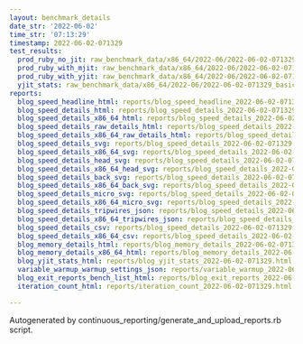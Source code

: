 ```yaml
---
layout: benchmark_details
date_str: '2022-06-02'
time_str: '07:13:29'
timestamp: 2022-06-02-071329
test_results:
  prod_ruby_no_jit: raw_benchmark_data/x86_64/2022-06/2022-06-02-071329_basic_benchmark_prod_ruby_no_jit.json
  prod_ruby_with_mjit: raw_benchmark_data/x86_64/2022-06/2022-06-02-071329_basic_benchmark_prod_ruby_with_mjit.json
  prod_ruby_with_yjit: raw_benchmark_data/x86_64/2022-06/2022-06-02-071329_basic_benchmark_prod_ruby_with_yjit.json
  yjit_stats: raw_benchmark_data/x86_64/2022-06/2022-06-02-071329_basic_benchmark_yjit_stats.json
reports:
  blog_speed_headline_html: reports/blog_speed_headline_2022-06-02-071329.html
  blog_speed_details_html: reports/blog_speed_details_2022-06-02-071329.html
  blog_speed_details_x86_64_html: reports/blog_speed_details_2022-06-02-071329.x86_64.html
  blog_speed_details_raw_details_html: reports/blog_speed_details_2022-06-02-071329.raw_details.html
  blog_speed_details_x86_64_raw_details_html: reports/blog_speed_details_2022-06-02-071329.x86_64.raw_details.html
  blog_speed_details_svg: reports/blog_speed_details_2022-06-02-071329.svg
  blog_speed_details_x86_64_svg: reports/blog_speed_details_2022-06-02-071329.x86_64.svg
  blog_speed_details_head_svg: reports/blog_speed_details_2022-06-02-071329.head.svg
  blog_speed_details_x86_64_head_svg: reports/blog_speed_details_2022-06-02-071329.x86_64.head.svg
  blog_speed_details_back_svg: reports/blog_speed_details_2022-06-02-071329.back.svg
  blog_speed_details_x86_64_back_svg: reports/blog_speed_details_2022-06-02-071329.x86_64.back.svg
  blog_speed_details_micro_svg: reports/blog_speed_details_2022-06-02-071329.micro.svg
  blog_speed_details_x86_64_micro_svg: reports/blog_speed_details_2022-06-02-071329.x86_64.micro.svg
  blog_speed_details_tripwires_json: reports/blog_speed_details_2022-06-02-071329.tripwires.json
  blog_speed_details_x86_64_tripwires_json: reports/blog_speed_details_2022-06-02-071329.x86_64.tripwires.json
  blog_speed_details_csv: reports/blog_speed_details_2022-06-02-071329.csv
  blog_speed_details_x86_64_csv: reports/blog_speed_details_2022-06-02-071329.x86_64.csv
  blog_memory_details_html: reports/blog_memory_details_2022-06-02-071329.html
  blog_memory_details_x86_64_html: reports/blog_memory_details_2022-06-02-071329.x86_64.html
  blog_yjit_stats_html: reports/blog_yjit_stats_2022-06-02-071329.html
  variable_warmup_warmup_settings_json: reports/variable_warmup_2022-06-02-071329.warmup_settings.json
  blog_exit_reports_bench_list_html: reports/blog_exit_reports_2022-06-02-071329.bench_list.html
  iteration_count_html: reports/iteration_count_2022-06-02-071329.html

---
```

Autogenerated by continuous_reporting/generate_and_upload_reports.rb script.

